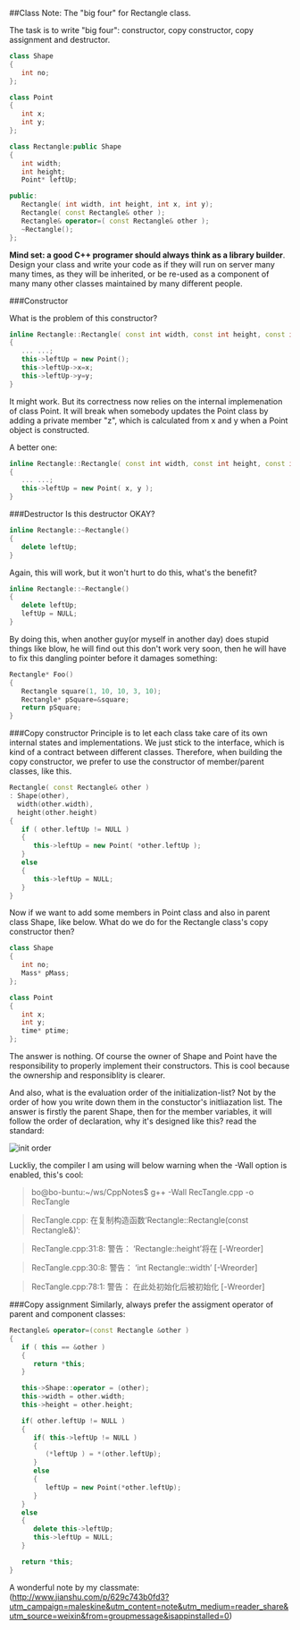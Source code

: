 ##Class Note: The "big four" for Rectangle class.

The task is to write "big four": constructor, copy constructor, copy assignment and destructor.
   
~~~~C++
class Shape
{
   int no;
};

class Point
{
   int x;
   int y;
};

class Rectangle:public Shape
{
   int width;
   int height;
   Point* leftUp;

public:
   Rectangle( int width, int height, int x, int y);
   Rectangle( const Rectangle& other );
   Rectangle& operator=( const Rectangle& other );
   ~Rectangle();
};
~~~~

**Mind set: a good C++ programer should always think as a library builder**. Design your class and write your code as if they will run on server many many times, as they will be inherited, or be re-used as a component of many many other classes maintained by many different people.


###Constructor

What is the problem of this constructor? 
~~~~C++
inline Rectangle::Rectangle( const int width, const int height, const int x, const int y )
{
   ... ...;
   this->leftUp = new Point();
   this->leftUp->x=x;
   this->leftUp->y=y;
}
~~~~

It might work. But its correctness now relies on the internal implemenation of class Point. It will break when somebody updates the Point class by adding a private member "z", which is calculated from x and y when a Point object is constructed.
   
A better one:
~~~~C++
inline Rectangle::Rectangle( const int width, const int height, const int x, const int y )
{
   ... ...;  
   this->leftUp = new Point( x, y );
}
~~~~


###Destructor
Is this destructor OKAY?
~~~~C++
inline Rectangle::~Rectangle()
{
   delete leftUp;
}
~~~~

Again, this will work, but it won't hurt to do this, what's the benefit?
~~~~C++
inline Rectangle::~Rectangle()
{
   delete leftUp;
   leftUp = NULL;
}
~~~~
By doing this, when another guy(or myself in another day) does stupid things like blow, he will find out this don't work very soon, then he will have to fix this dangling pointer before it damages something:
~~~~C++
Rectangle* Foo()
{
   Rectangle square(1, 10, 10, 3, 10);
   Rectangle* pSquare=&square;
   return pSquare;
}
~~~~


###Copy constructor
Principle is to let each class take care of its own internal states and implementations. We just stick to the interface, which is kind of a contract between different classes. Therefore, when building the copy constructor, we prefer to use the constructor of member/parent classes, like this. 
~~~~C++
Rectangle( const Rectangle& other )
: Shape(other),
  width(other.width),
  height(other.height)
{
   if ( other.leftUp != NULL )
   {
      this->leftUp = new Point( *other.leftUp ); 
   }
   else
   {
      this->leftUp = NULL;
   }
}

~~~~
Now if we want to add some members in Point class and also in parent class Shape, like below. What do we do for the Rectangle class's copy constructor then?
~~~~C++
class Shape
{
   int no;
   Mass* pMass;
};

class Point
{
   int x;
   int y;
   time* ptime;
};
~~~~~
The answer is nothing. Of course the owner of Shape and Point have the responsibility to properly implement their constructors. This is cool because the ownership and responsiblity is clearer.

And also, what is the evaluation order of the initialization-list? Not by the order of how you write down them in the constuctor's initliazation list. The answer is firstly the parent Shape, then for the member variables, it will follow the order of declaration, why it's designed like this? read the standard: 

![init order](https://github.com/WenboYang/CppNotes/blob/master/initOrder.png)

Luckliy, the compiler I am using will below warning when the -Wall option is enabled, this's cool:
>bo@bo-buntu:~/ws/CppNotes$ g++ -Wall RecTangle.cpp -o RecTangle

>RecTangle.cpp: 在复制构造函数‘Rectangle::Rectangle(const Rectangle&)’:

>RecTangle.cpp:31:8: 警告： ‘Rectangle::height’将在 [-Wreorder]

>RecTangle.cpp:30:8: 警告：   ‘int Rectangle::width’ [-Wreorder]

>RecTangle.cpp:78:1: 警告：   在此处初始化后被初始化 [-Wreorder]

###Copy assignment
Similarly, always prefer the assigment operator of parent and component classes:
~~~~C++
Rectangle& operator=(const Rectangle &other )
{
   if ( this == &other )
   {
      return *this;
   }

   this->Shape::operator = (other);
   this->width = other.width;
   this->height = other.height;

   if( other.leftUp != NULL )
   {
      if( this->leftUp != NULL )
      {
         (*leftUp ) = *(other.leftUp);
      }
      else
      {
         leftUp = new Point(*other.leftUp);
      }
   }
   else
   {
      delete this->leftUp;
      this->leftUp = NULL;
   }

   return *this;
}
~~~~

A wonderful note by my classmate:
(http://www.jianshu.com/p/629c743b0fd3?utm_campaign=maleskine&utm_content=note&utm_medium=reader_share&utm_source=weixin&from=groupmessage&isappinstalled=0)

         

